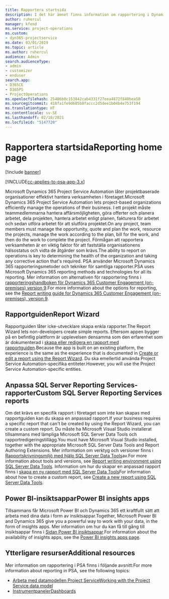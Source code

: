 ```yaml
---
title: Rapportera startsida
description: I det här ämnet finns information om rapportering i Dynamics 365 Project Service Automation.
author: ruhercul
manager: kfend
ms.service: project-operations
ms.custom:
- dyn365-projectservice
ms.date: 03/01/2019
ms.topic: article
ms.author: ruhercul
audience: Admin
search.audienceType:
- admin
- customizer
- enduser
search.app:
- D365CE
- D365PS
- ProjectOperations
ms.openlocfilehash: 25486b0c153842cab4331f27eea4872f848bea50
ms.sourcegitcommit: 418fa1fe9d605b8faccc2d5dee1b04b4e753f194
ms.translationtype: HT
ms.contentlocale: sv-SE
ms.lasthandoff: 02/10/2021
ms.locfileid: "5147720"
---
```

# <a name="reporting-home-page"></a><span data-ttu-id="286d9-103">Rapportera startsida</span><span class="sxs-lookup"><span data-stu-id="286d9-103">Reporting home page</span></span>

[!include [banner](../includes/psa-now-project-operations.md)]

[!INCLUDE[cc-applies-to-psa-app-3.x](../includes/cc-applies-to-psa-app-3x.md)]

<span data-ttu-id="286d9-104">Microsoft Dynamics 365 Project Service Automation låter projektbaserade organisationer effektivt hantera verksamheten i företaget.</span><span class="sxs-lookup"><span data-stu-id="286d9-104">Microsoft Dynamics 365 Project Service Automation lets project-based organizations efficiently manage the operations of their business.</span></span> <span data-ttu-id="286d9-105">I ett projekt måste teammedlemmarna hantera affärsmöjligheten, göra offerter och planera arbetet, dela projekten, hantera arbetet enligt planen, fakturera för arbetet och sedan utföra arbetet för att slutföra projektet.</span><span class="sxs-lookup"><span data-stu-id="286d9-105">On any project, team members must manage the opportunity, quote and plan the work, resource the projects, manage the work according to the plan, bill for the work, and then do the work to complete the project.</span></span> <span data-ttu-id="286d9-106">Förmågan att rapportera verksamheten är en viktig faktor för att fastställa organisationens hälsostatus och vidta de åtgärder som krävs.</span><span class="sxs-lookup"><span data-stu-id="286d9-106">The ability to report on operations is key to determining the health of the organization and taking any corrective action that's required.</span></span> <span data-ttu-id="286d9-107">PSA använder Microsoft Dynamics 365 rapporteringsmetoder och tekniker för samtliga rapporter.</span><span class="sxs-lookup"><span data-stu-id="286d9-107">PSA uses Microsoft Dynamics 365 reporting methods and technologies for all its reporting.</span></span> <span data-ttu-id="286d9-108">Mer information om alternativen för rapportering finns i [rapporteringshandboken för Dynamics 365 Customer Engagement (on-premises) version 9](https://docs.microsoft.com/dynamics365/customerengagement/on-premises/analytics/reporting-analytics-with-dynamics-365).</span><span class="sxs-lookup"><span data-stu-id="286d9-108">For more information about the options for reporting, see the [Report writing guide for Dynamics 365 Customer Engagement (on-premises), version 9](https://docs.microsoft.com/dynamics365/customerengagement/on-premises/analytics/reporting-analytics-with-dynamics-365).</span></span>

## <a name="report-wizard"></a><span data-ttu-id="286d9-109">Rapportguiden</span><span class="sxs-lookup"><span data-stu-id="286d9-109">Report Wizard</span></span>

<span data-ttu-id="286d9-110">Rapportguiden låter icke-utvecklare skapa enkla rapporter.</span><span class="sxs-lookup"><span data-stu-id="286d9-110">The Report Wizard lets non-developers create simple reports.</span></span> <span data-ttu-id="286d9-111">Eftersom appen bygger på en befintlig plattform är upplevelsen densamma som den erfarenhet som är dokumenterad i [skapa eller redigera en rapport med rapportguiden](https://docs.microsoft.com/dynamics365/customerengagement/on-premises/basics/create-edit-copy-report-wizard).</span><span class="sxs-lookup"><span data-stu-id="286d9-111">Because the app is built on an existing platform, the experience is the same as the experience that is documented in [Create or edit a report using the Report Wizard](https://docs.microsoft.com/dynamics365/customerengagement/on-premises/basics/create-edit-copy-report-wizard).</span></span> <span data-ttu-id="286d9-112">Du ska emellertid använda Project Service Automation-specifika entiteter.</span><span class="sxs-lookup"><span data-stu-id="286d9-112">However, you will use the Project Service Automation-specific entities.</span></span>

## <a name="custom-sql-server-reporting-services-reports"></a><span data-ttu-id="286d9-113">Anpassa SQL Server Reporting Services-rapporter</span><span class="sxs-lookup"><span data-stu-id="286d9-113">Custom SQL Server Reporting Services reports</span></span>

<span data-ttu-id="286d9-114">Om det krävs en specifik rapport i företaget som inte kan skapas med rapportguiden kan du skapa en anpassad rapport.</span><span class="sxs-lookup"><span data-stu-id="286d9-114">If your business requires a specific report that can't be created by using the Report Wizard, you can create a custom report.</span></span> <span data-ttu-id="286d9-115">Du måste ha Microsoft Visual Studio installerat tillsammans med lämpliga Microsoft SQL Server Data Tools och rapportredigeringstillägg.</span><span class="sxs-lookup"><span data-stu-id="286d9-115">You must have Microsoft Visual Studio installed, together with the appropriate Microsoft SQL Server Data Tools and Report Authoring Extensions.</span></span> <span data-ttu-id="286d9-116">Mer information om verktyg och versioner finns i [Rapportskrivningsmiljö med hjälp SQL Server Data Tools](https://docs.microsoft.com/dynamics365/customerengagement/on-premises/analytics/report-writing-environment-using-sql-server-data-tools)av.</span><span class="sxs-lookup"><span data-stu-id="286d9-116">For more information about tools and versions, see [Report writing environment using SQL Server Data Tools](https://docs.microsoft.com/dynamics365/customerengagement/on-premises/analytics/report-writing-environment-using-sql-server-data-tools).</span></span> <span data-ttu-id="286d9-117">Information om hur du skapar en anpassad rapport finns i [skapa en ny rapport med SQL Server Data Tools](https://docs.microsoft.com/dynamics365/customerengagement/on-premises/analytics/create-a-new-report-using-sql-server-data-tools)</span><span class="sxs-lookup"><span data-stu-id="286d9-117">For information about how to create a custom report, see [Create a new report using SQL Server Data Tools](https://docs.microsoft.com/dynamics365/customerengagement/on-premises/analytics/create-a-new-report-using-sql-server-data-tools).</span></span>

## <a name="power-bi-insights-apps"></a><span data-ttu-id="286d9-118">Power BI-insiktsappar</span><span class="sxs-lookup"><span data-stu-id="286d9-118">Power BI insights apps</span></span>

<span data-ttu-id="286d9-119">Tillsammans får Microsoft Power BI och Dynamics 365 ett kraftfullt sätt att arbeta med dina data i form av insiktsappar.</span><span class="sxs-lookup"><span data-stu-id="286d9-119">Together, Microsoft Power BI and Dynamics 365 give you a powerful way to work with your data, in the form of insights apps.</span></span> <span data-ttu-id="286d9-120">Mer information om hur du kan få till gång till insiktsappar finns i [Sidan Power BI insiktsappar](https://powerbi.microsoft.com/power-bi-insights-apps/).</span><span class="sxs-lookup"><span data-stu-id="286d9-120">For information about the availability of insights apps, see the [Power BI insights apps page](https://powerbi.microsoft.com/power-bi-insights-apps/).</span></span>


## <a name="additional-resources"></a><span data-ttu-id="286d9-121">Ytterligare resurser</span><span class="sxs-lookup"><span data-stu-id="286d9-121">Additional resources</span></span>
<span data-ttu-id="286d9-122">Mer information om rapportering i PSA finns i följande avsnitt:</span><span class="sxs-lookup"><span data-stu-id="286d9-122">For more information about reporting in PSA, see the following topics:</span></span>

- [<span data-ttu-id="286d9-123">Arbeta med datamodellen Project Service</span><span class="sxs-lookup"><span data-stu-id="286d9-123">Working with the Project Service data model</span></span>](reports-working-project-service-data-model.md)
- [<span data-ttu-id="286d9-124">Instrumentpaneler</span><span class="sxs-lookup"><span data-stu-id="286d9-124">Dashboards</span></span>](reports-dashboards.md)

